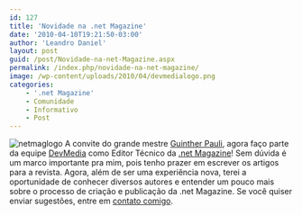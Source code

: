 ```yaml
---
id: 127
title: 'Novidade na .net Magazine'
date: '2010-04-10T19:21:50-03:00'
author: 'Leandro Daniel'
layout: post
guid: /post/Novidade-na-net-Magazine.aspx
permalink: /index.php/novidade-na-net-magazine/
image: /wp-content/uploads/2010/04/devmedialogo.png
categories:
    - '.net Magazine'
    - Comunidade
    - Informativo
    - Post
---
```


![netmaglogo](http://leandrodaniel.com/pics/netmaglogo.jpg "netmaglogo") A convite do grande mestre [Guinther Pauli](http://guintherpauli.blogspot.com/), agora faço parte da equipe [DevMedia](http://www.devmedia.com.br/) como Editor Técnico da [.net Magazine](http://www.devmedia.com.br/assgold/listmag.asp?site=1)! Sem dúvida é um marco importante pra mim, pois tenho prazer em escrever os artigos para a revista. Agora, além de ser uma experiência nova, terei a oportunidade de conhecer diversos autores e entender um pouco mais sobre o processo de criação e publicação da .net Magazine. Se você quiser enviar sugestões, entre em [contato comigo](http://www.leandrodaniel.com/contact).